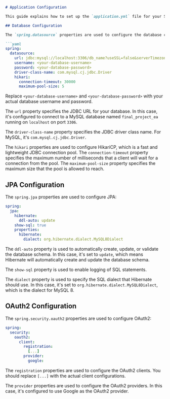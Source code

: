 ```markdown
# Application Configuration

This guide explains how to set up the `application.yml` file for your Spring Boot application.

## Database Configuration

The `spring.datasource` properties are used to configure the database connection:

```yaml
spring:
  datasource:
    url: jdbc:mysql://localhost:3306/db_name?useSSL=false&serverTimezone=UTC
    username: <your-database-username>
    password: <your-database-password>
    driver-class-name: com.mysql.cj.jdbc.Driver
    hikari:
      connection-timeout: 30000
      maximum-pool-size: 5
```

Replace `<your-database-username>` and `<your-database-password>` with your actual database username and password.

The `url` property specifies the JDBC URL for your database. In this case, it's configured to connect to a MySQL database named `final_project_ea` running on `localhost` on port `3306`.

The `driver-class-name` property specifies the JDBC driver class name. For MySQL, it's `com.mysql.cj.jdbc.Driver`.

The `hikari` properties are used to configure HikariCP, which is a fast and lightweight JDBC connection pool. The `connection-timeout` property specifies the maximum number of milliseconds that a client will wait for a connection from the pool. The `maximum-pool-size` property specifies the maximum size that the pool is allowed to reach.

## JPA Configuration

The `spring.jpa` properties are used to configure JPA:

```yaml
spring:
  jpa:
    hibernate:
      ddl-auto: update
    show-sql: true
    properties:
      hibernate:
        dialect: org.hibernate.dialect.MySQL8Dialect
```

The `ddl-auto` property is used to automatically create, update, or validate the database schema. In this case, it's set to `update`, which means Hibernate will automatically create and update the database schema.

The `show-sql` property is used to enable logging of SQL statements.

The `dialect` property is used to specify the SQL dialect that Hibernate should use. In this case, it's set to `org.hibernate.dialect.MySQL8Dialect`, which is the dialect for MySQL 8.

## OAuth2 Configuration

The `spring.security.oauth2` properties are used to configure OAuth2:

```yaml
spring:
  security:
    oauth2:
      client:
        registration:
          [...]
        provider:
          google:
```

The `registration` properties are used to configure the OAuth2 clients. You should replace `[...]` with the actual client configurations.

The `provider` properties are used to configure the OAuth2 providers. In this case, it's configured to use Google as the OAuth2 provider.
```
